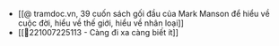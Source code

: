 - [[@ tramdoc.vn, 39 cuốn sách gối đầu của Mark Manson để hiểu về cuộc đời, hiểu về thế giới, hiểu về nhân loại]]
- [[💬221007225113 - Càng đi xa càng biết ít]]
